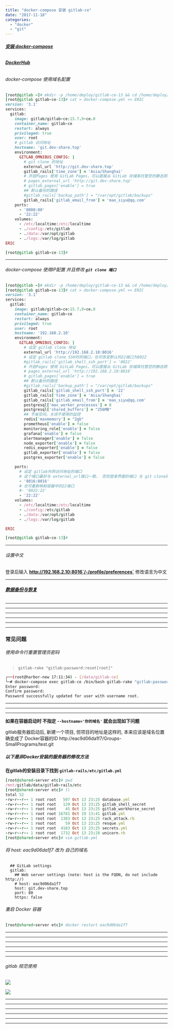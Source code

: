 ```yaml
---
title: "docker-compose 安装 gitlab-ce"
date: "2017-11-18"
categories: 
  - "docker"
  - "git"
---
```


###### **[安装 docker-compose](%e5%ae%89%e8%a3%85-docker-compose "安装 docker-compose")**

###### **[DockerHub](https://hub.docker.com/r/gitlab/gitlab-ce "DockerHub")**

###### docker-compose 使用域名配置

```ruby
[root@gitlab ~]# mkdir -p /home/deploy/gitlab-ce-13 && cd /home/deploy/gitlab-ce-13
[root@gitlab gitlab-ce-13]# cat > docker-compose.yml << ERIC
version: '3.1'
services:
  gitlab:
    image: gitlab/gitlab-ce:15.7.9-ce.0
    container_name: gitlab-ce
    restart: always
    privileged: true
    user: root
    # gitlab 访问地址
    hostname: 'git.dev-share.top'
    environment:
      GITLAB_OMNIBUS_CONFIG: |
        # git clone 的地址
        external_url 'http://git.dev-share.top'
        gitlab_rails['time_zone'] = 'Asia/Shanghai'
        # 开启Pages 使用 GitLab Pages，可以直接从 GitLab 存储库托管您的静态网站
        # pages_external_url 'http://git.dev-share.top'
        # gitlab_pages['enable'] = true
        ## 默认备份的路径
        #gitlab_rails['backup_path'] = "/var/opt/gitlab/backups"
        gitlab_rails['gitlab_email_from'] = 'mao_siyu@qq.com'
    ports:
      - '8080:80'
      - '22:22'
    volumes:
      - /etc/localtime:/etc/localtime
      - ./config:/etc/gitlab
      - ./data:/var/opt/gitlab
      - ./logs:/var/log/gitlab
ERIC

[root@gitlab gitlab-ce-13]#
```

* * *

###### docker-compose 使用IP配置 并且修改 **`git clone 端口`**

```ruby
[root@gitlab ~]# mkdir -p /home/deploy/gitlab-ce-13 && cd /home/deploy/gitlab-ce-13
[root@gitlab gitlab-ce-13]# cat > docker-compose.yml << ERIC
version: '3.1'
services:
  gitlab:
    image: gitlab/gitlab-ce:15.7.9-ce.0
    container_name: gitlab-ce
    restart: always
    privileged: true
    user: root
    hostname: '192.168.2.10'
    environment:
      GITLAB_OMNIBUS_CONFIG: |
        # 设定 gitlab clone 地址
        external_url 'http://192.168.2.10:8016'
        # 设定 gitlab clone SSH时的端口，也可改变默认的22端口为8022
        #gitlab_rails['gitlab_shell_ssh_port'] = '8022'
        # 开启Pages 使用 GitLab Pages，可以直接从 GitLab 存储库托管您的静态网站
        # pages_external_url 'http://192.168.2.10:8016'
        # gitlab_pages['enable'] = true
        ## 默认备份的路径
        #gitlab_rails['backup_path'] = "/var/opt/gitlab/backups"
        gitlab_rails['gitlab_shell_ssh_port'] = '22'
        gitlab_rails['time_zone'] = 'Asia/Shanghai'
        gitlab_rails['gitlab_email_from'] = 'mao_siyu@qq.com'
        postgresql['max_worker_processes'] = 8
        postgresql['shared_buffers'] = "256MB"
        ## 节省空间，关闭不使用的监控
        redis['maxmemory'] = "2gb"
        prometheus['enable'] = false
        monitoring_role['enable'] = false
        grafana['enable'] = false
        alertmanager['enable'] = false
        node_exporter['enable'] = false
        redis_exporter['enable'] = false
        gitlab_exporter['enable'] = false
        postgres_exporter['enable'] = false

    ports:
      # 设定 gitlab外网访问地址的端口
      # 这个端口最好与 external_url端口一致， 否则登录界面的端口 与 git clone的端口不一致， 会导致使用、管理起来比较麻烦
      - '8016:8016'
      # 也可重新映射容器中的22端口
      #- '8022:22'
      - '22:22'
    volumes:
      - /etc/localtime:/etc/localtime
      - ./config:/etc/gitlab
      - ./data:/var/opt/gitlab
      - ./logs:/var/log/gitlab

ERIC

[root@gitlab gitlab-ce-13]#
```

* * *

###### 设置中文

登录后输入 **http://192.168.2.10:8016`/-/profile/preferences`** 修改语言为中文

* * *

###### **[数据备份与恢复](gitlab-%e6%95%b0%e6%8d%ae%e5%a4%87%e4%bb%bd%e4%b8%8e%e6%81%a2%e5%a4%8d "数据备份与恢复")**

* * *

* * *

* * *

* * *

* * *

* * *

### **常见问题**

###### 使用命令行重置管理员密码

> `gitlab-rake "gitlab:password:reset[root]"`

```bash
┌──(root@harbor-new 17:11:34) - [/data/gitlab-ce]
└─# docker-compose exec gitlab-ce /bin/bash gitlab-rake "gitlab:password:reset[root]"
Enter password:
Confirm password:
Password successfully updated for user with username root.

```

* * *

* * *

* * *

**如果在容器启动时 不指定 `--hostname='你的域名'` 就会出现如下问题**

gitlab服务器启动后, 新建一个项目, 但项目的地址是这样的, 本来应该是域名位置确变成了 Docker容器的ID http://eac9d06da1f7/Groups-SmallPrograms/test.git

##### 以下是非Docker安装的服务器的修改方法

**在gitlab的安装目录下找到 `gitlab-rails/etc/gitlab.yml`**

```ruby
[root@shared-server etc]# pwd
/mnt/gitlab/data/gitlab-rails/etc
[root@shared-server etc]# ll
total 52
-rw-r--r-- 1 root root   507 Oct 13 23:25 database.yml
-rw-r--r-- 1 root root   129 Oct 13 23:25 gitlab_shell_secret
-rw-r--r-- 1 root root    45 Oct 13 23:25 gitlab_workhorse_secret
-rw-r--r-- 1 root root 16781 Oct 19 13:41 gitlab.yml
-rw-r--r-- 1 root root  1383 Oct 13 23:25 rack_attack.rb
-rw-r--r-- 1 root root    59 Oct 13 23:25 resque.yml
-rw-r--r-- 1 root root  4103 Oct 13 23:25 secrets.yml
-rw-r--r-- 1 root root  1732 Oct 13 23:28 unicorn.rb
[root@shared-server etc]# vim gitlab.yml
```

###### 将 host: eac9d06da1f7 改为 自己的域名

```
  ## GitLab settings
  gitlab:
    ## Web server settings (note: host is the FQDN, do not include http://)
    # host: eac9d06da1f7
    host: git.dev-share.top
    port: 80
    https: false
```

###### 重启 Docker 容器

```ruby
[root@shared-server etc]# docker restart eac9d06da1f7
```

* * *

* * *

* * *

* * *

* * *

* * *

###### gitlab 规范使用

![](images/gitlab-layer.png)

![](images/gitlab-tree.png)

* * *

* * *

* * *

* * *

* * *

* * *
